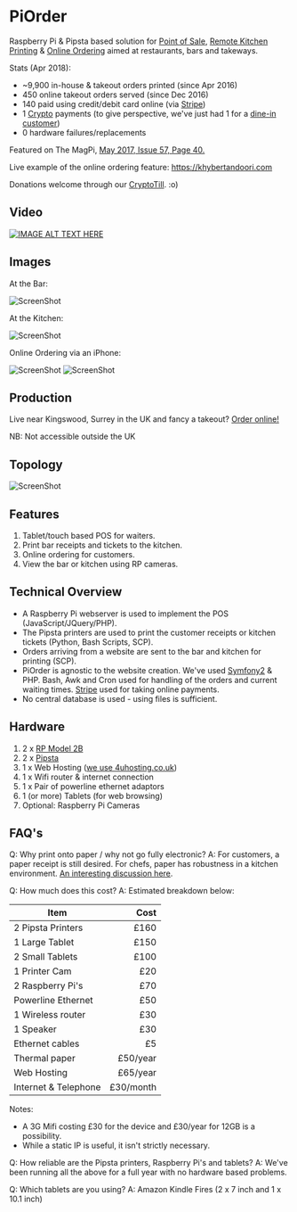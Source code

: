 # PiOrder
Raspberry Pi & Pipsta based solution for [Point of Sale](https://en.wikipedia.org/wiki/Point_of_sale#Hospitality_industry), [Remote Kitchen Printing](https://www.ecrs.com/products/point-of-sale-pos/remote-kitchen-printing/) &amp; [Online Ordering](https://en.wikipedia.org/wiki/Online_food_ordering) aimed at restaurants, bars and takeways.

Stats (Apr 2018):
- ~9,900 in-house & takeout orders printed (since Apr 2016)
- 450 online takeout orders served (since Dec 2016)
- 140 paid using credit/debit card online (via [Stripe](http://stripe.com/))
- 1 [Crypto](http://khybertandoori.com/cryptotill/CryptoTill_CustomerPayment.html) payments (to give perspective, we've just had 1 for a [dine-in customer](https://twitter.com/EhsanRahman/status/967506398081843209))
- 0 hardware failures/replacements

Featured on The MagPi, [May 2017, Issue 57, Page 40.](https://www.raspberrypi.org/magpi-issues/MagPi57.pdf) 

Live example of the online ordering feature: https://khybertandoori.com

Donations welcome through our [CryptoTill](http://khybertandoori.com/cryptotill/CryptoTill_CustomerPayment.html). :o)

## Video 
[![IMAGE ALT TEXT HERE](https://github.com/EMRahman/PiOrder/blob/master/Images/youtube.jpeg)](https://www.youtube.com/watch?v=bYomIR-4Y0o)

## Images

At the Bar:

![ScreenShot](https://github.com/EMRahman/PiOrder/blob/master/Images/image2.JPG)

At the Kitchen:

![ScreenShot](https://github.com/EMRahman/PiOrder/blob/master/Images/image4.JPG)

Online Ordering via an iPhone:

![ScreenShot](https://github.com/EMRahman/PiOrder/blob/master/Images/IMG_1982.PNG)
![ScreenShot](https://github.com/EMRahman/PiOrder/blob/master/Images/IMG_1983.PNG)

## Production

Live near Kingswood, Surrey in the UK and fancy a takeout? [Order online!](https://khybertandoori.com/order/login)

NB: Not accessible outside the UK


## Topology
![ScreenShot](https://github.com/EMRahman/PiOrder/blob/master/Images/Topology.png)

## Features
1. Tablet/touch based POS for waiters.
2. Print bar receipts and tickets to the kitchen. 
3. Online ordering for customers.
4. View the bar or kitchen using RP cameras.

## Technical Overview
   * A Raspberry Pi webserver is used to implement the POS (JavaScript/JQuery/PHP).
   * The Pipsta printers are used to print the customer receipts or kitchen tickets (Python, Bash Scripts, SCP).
   * Orders arriving from a website are sent to the bar and kitchen for printing (SCP).
   * PiOrder is agnostic to the website creation. We've used [Symfony2](https://symfony.com) & PHP. Bash, Awk and Cron used for handling of the orders and current waiting times. [Stripe](http://stripe.com/) used for taking online payments.
   * No central database is used - using files is sufficient.

## Hardware
1. 2 x [RP Model 2B](https://www.raspberrypi.org/products/raspberry-pi-2-model-b)
2. 2 x [Pipsta](http://www.pipsta.co.uk)
3. 1 x Web Hosting ([we use 4uhosting.co.uk](https://www.4uhosting.co.uk))
4. 1 x Wifi router & internet connection
5. 1 x Pair of powerline ethernet adaptors
6. 1 (or more) Tablets (for web browsing)
7. Optional: Raspberry Pi Cameras

## FAQ's
Q: Why print onto paper / why not go fully electronic?
A: For customers, a paper receipt is still desired. For chefs, paper has robustness in a kitchen environment. [An interesting discussion here](http://www.cheftalk.com/t/69312/for-those-in-professional-kitchens-ticket-taking-expediting).

Q: How much does this cost?
A: Estimated breakdown below:

| Item            | Cost           | 
| --------------- | --------------:|
|2 Pipsta Printers|           £160|	
|1 Large Tablet   |            £150|
|2 Small Tablets  |            £100|
|1 Printer Cam    |             £20|
|2 Raspberry Pi's |             £70|	
|Powerline Ethernet|	          £50|	
|1 Wireless router|             £30|
|1 Speaker        |             £30|
|Ethernet cables  |              £5|	
|Thermal paper    |        £50/year|
|Web Hosting      |        £65/year|
|Internet & Telephone|    £30/month|

Notes:
* A 3G Mifi costing £30 for the device and £30/year for 12GB is a possibility.
* While a static IP is useful, it isn't strictly necessary.

Q: How reliable are the Pipsta printers, Raspberry Pi's and tablets? 
A: We've been running all the above for a full year with no hardware based problems.

Q: Which tablets are you using?
A: Amazon Kindle Fires (2 x 7 inch and 1 x 10.1 inch)
